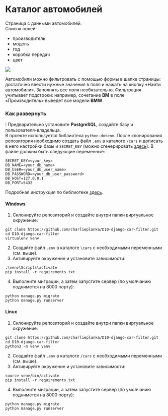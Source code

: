 # Каталог автомобилей

Страница с данными автомобилей.  
Список полей:
* производитель
* модель
* год
* коробка передач
* цвет

![](https://i.imgur.com/qRpwYQk.png)

Автомобили можно фильтровать с помощью формы в шапке страницы: достаточно ввести нужные значения в поля и нажать на кнопку «Найти автомобили». Заполнять все поля необязательно. Фильтрация учитывает подстроки: например, сочетание **BM** в поле «Производитель» выведет все модели **BMW**.

### Как развернуть 

❕ Предварительно установите **PostgreSQL**, создайте базу и пользователя-владельца.  
В проекте используется библиотека `python-dotenv`. После клонирования репозитория необходимо создать файл `.env` в каталоге `/cars` и дописать в него настройки базы и `SECRET_KEY` (можно сгенерировать [здесь](https://djecrety.ir/)). В файле должны быть следующие переменные:
```
SECRET_KEY=<your_key>
DB_NAME=<your_db_name>
DB_USER=<your_db_user_name>
DB_PASSWORD=<your_db_user_password>
DB_HOST=127.0.0.1
DB_PORT=5432
```
Подробная инструкция по библиотеке [здесь](https://pypi.org/project/python-dotenv/).

#### Windows
1. Склонируйте репозиторий и создайте внутри папки виртуальное окружение:
```
git clone https://github.com/charlieplanka/D10-django-car-filter.git
cd D10-django-car-filter
virtualenv venv
```
2. Создайте файл `.env` в каталоге `\cars` с необходимыми переменными (см. выше).
3. Активируйте окружение и установите зависимости:
```
.\venv\Scripts\activate
pip install -r requirements.txt
```
4. Выполните миграции, а затем запустите сервер (по умолчанию поднимется на 8000 порту):
```
python manage.py migrate
python manage.py runserver
```

#### Linux
1. Склонируйте репозиторий и создайте внутри папки виртуальное окружение:
```
git clone https://github.com/charlieplanka/D10-django-car-filter.git
cd D10-django-car-filter
python3 -m venv venv
```
2. Создайте файл `.env` в каталоге `/cars` с необходимыми переменными (см. выше).
3. Активируйте окружение и установите зависимости:
```
source venv/bin/activate
pip install -r requirements.txt
```
4. Выполните миграции, а затем запустите сервер (по умолчанию поднимется на 8000 порту):
```
python manage.py migrate
python manage.py runserver
```
